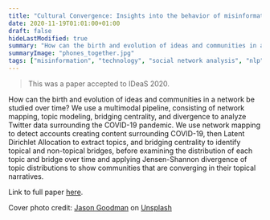 ```yaml
---
title: "Cultural Convergence: Insights into the behavior of misinformation networks on Twitter"
date: 2020-11-19T01:01:00+01:00
draft: false
hideLastModified: true
summary: "How can the birth and evolution of ideas and communities in a network be studied over time?"
summaryImage: "phones_together.jpg"
tags: ["misinformation", "technology", "social network analysis", "nlp", "natural language processing", "research"]
---
```

> This was a paper accepted to IDeaS 2020.

How can the birth and evolution of ideas and communities in a network
be studied over time? We use a multimodal pipeline, consisting of network mapping, topic modeling, bridging centrality, and divergence to analyze Twitter data
surrounding the COVID-19 pandemic. We use network mapping to detect accounts creating content surrounding COVID-19, then Latent Dirichlet Allocation
to extract topics, and bridging centrality to identify topical and non-topical
bridges, before examining the distribution of each topic and bridge over time and
applying Jensen-Shannon divergence of topic distributions to show communities
that are converging in their topical narratives.

Link to full paper [here](https://www.cmu.edu/ideas-social-cybersecurity/events/conference-archive/2020papers/cultural-convergence-mcquillan.pdf).



Cover photo credit: <a href="https://unsplash.com/@jasongoodman_youxventures?utm_source=unsplash&utm_medium=referral&utm_content=creditCopyText">Jason Goodman</a> on <a href="https://unsplash.com/s/photos/sharing?utm_source=unsplash&utm_medium=referral&utm_content=creditCopyText">Unsplash</a>
  